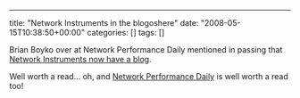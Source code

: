 ---
title: "Network Instruments in the blogoshere"
date: "2008-05-15T10:38:50+00:00"
categories: []
tags: []

Brian Boyko over at Network Performance Daily mentioned in passing that <a href="http://www.networkinstruments.com/blog/">Network Instruments now have a blog</a>.

Well worth a read... oh, and <a href="http://www.networkperformancedaily.com/">Network Performance Daily</a> is well worth a read too!
